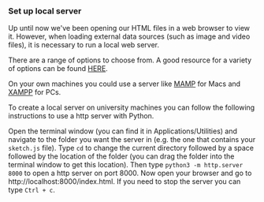 ### Set up local server

Up until now we've been opening our HTML files in a web browser to view it. However, when loading external data sources (such as image and video files), it is necessary to run a local web server.

There are a range of options to choose from. A good resource for a variety of options can be found [HERE](https://github.com/processing/p5.js/wiki/Local-server).

On your own machines you could use a server like [MAMP](http://mamp.info/en/) for Macs and [XAMPP](https://www.apachefriends.org/index.html) for PCs.

To create a local server on university machines you can follow the following instructions to use a http server with Python.  

Open the terminal window (you can find it in Applications/Utilities) and navigate to the folder you want the server in (e.g. the one that contains your `sketch.js` file).  Type `cd` to change the current directory followed by a space followed by the location of the folder (you can drag the folder into the terminal window to get this location).  Then type `python3 -m http.server 8000` to open a http server on port 8000.  Now open your browser and go to http://localhost:8000/index.html.  If you need to stop the server you can type `Ctrl + c`.
